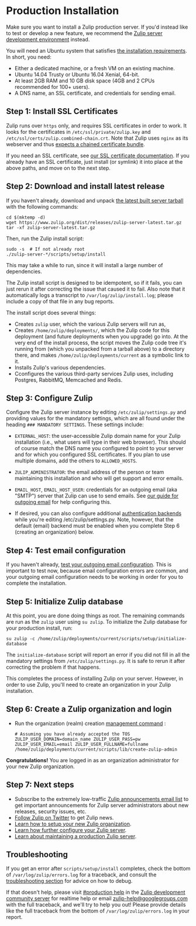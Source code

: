 # Production Installation

Make sure you want to install a Zulip production server. If you'd
instead like to test or develop a new feature, we recommend the
[Zulip server development environment](dev-overview.html#requirements) instead.

You will need an Ubuntu system that satisfies
[the installation requirements](prod-requirements.html).  In short,
you need:
* Either a dedicated machine, or a fresh VM on an existing machine.
* Ubuntu 14.04 Trusty or Ubuntu 16.04 Xenial, 64-bit.
* At least 2GB RAM and 10 GB disk space (4GB and 2 CPUs recommended for 100+ users).
* A DNS name, an SSL certificate, and credentials for sending email.

## Step 1: Install SSL Certificates

Zulip runs over `https` only, and requires SSL certificates in order to
work. It looks for the certificates in `/etc/ssl/private/zulip.key`
and `/etc/ssl/certs/zulip.combined-chain.crt`.  Note that Zulip uses
`nginx` as its webserver and thus [expects a chained certificate
bundle](http://nginx.org/en/docs/http/configuring_https_servers.html).

If you need an SSL certificate, see [our SSL certificate
documentation](ssl-certificates.html).  If you already have an SSL
certificate, just install (or symlink) it into place at the above
paths, and move on to the next step.

## Step 2: Download and install latest release

If you haven't already, download and unpack [the latest built server
tarball](https://www.zulip.org/dist/releases/zulip-server-latest.tar.gz)
with the following commands:

```
cd $(mktemp -d)
wget https://www.zulip.org/dist/releases/zulip-server-latest.tar.gz
tar -xf zulip-server-latest.tar.gz
```

Then, run the Zulip install script:
```
sudo -s  # If not already root
./zulip-server-*/scripts/setup/install
```

This may take a while to run, since it will install a large number of
dependencies.

The Zulip install script is designed to be idempotent, so if it fails,
you can just rerun it after correcting the issue that caused it to
fail.  Also note that it automatically logs a transcript to
`/var/log/zulip/install.log`; please include a copy of that file in
any bug reports.

The install script does several things:
* Creates `zulip` user, which the various Zulip servers will run as,
* Creates `/home/zulip/deployments/`, which the Zulip code for this
deployment (and future deployments when you upgrade) go into.  At the
very end of the install process, the script moves the Zulip code tree
it's running from (which you unpacked from a tarball above) to a
directory there, and makes `/home/zulip/deployments/current` as a
symbolic link to it.
* Installs Zulip's various dependencies.
* Cconfigures the various third-party services Zulip uses, including
Postgres, RabbitMQ, Memcached and Redis.

## Step 3: Configure Zulip

Configure the Zulip server instance by editing `/etc/zulip/settings.py` and
providing values for the mandatory settings, which are all found under the
heading `### MANDATORY SETTINGS`.  These settings include:

- `EXTERNAL_HOST`: the user-accessible Zulip domain name for your
  Zulip installation (i.e., what users will type in their web
  browser). This should of course match the DNS name you configured to
  point to your server and for which you configured SSL certificates.
  If you plan to use multiple domains, add the others to
  `ALLOWED_HOSTS`.

- `ZULIP_ADMINISTRATOR`: the email address of the person or team
  maintaining this installation and who will get support and error
  emails.

- `EMAIL_HOST`, `EMAIL_HOST_USER`: credentials for an outgoing email
  (aka "SMTP") server that Zulip can use to send emails.  See
  [our guide for outgoing email](prod-email.html) for help configuring
  this.

- If desired, you can also configure additional
  [authentication backends](prod-authentication-methods.html) while
  you're editing /etc/zulip/settings.py.  Note, however, that the
  default (email) backend must be enabled when you complete Step 6
  (creating an organization) below.

## Step 4: Test email configuration

If you haven't already,
[test your outgoing email configuration](prod-email.html#testing-and-troubleshooting).
This is important to test now, because email configuration errors are
common, and your outgoing email configuration needs to be working in
order for you to complete the installation.

## Step 5: Initialize Zulip database

At this point, you are done doing things as root. The remaining
commands are run as the `zulip` user using `su zulip`. To initialize
the Zulip database for your production install, run:

```
su zulip -c /home/zulip/deployments/current/scripts/setup/initialize-database
```

The `initialize-database` script will report an error if you did not
fill in all the mandatory settings from `/etc/zulip/settings.py`.  It
is safe to rerun it after correcting the problem if that happens.

This completes the process of installing Zulip on your server.
However, in order to use Zulip, you'll need to create an organization
in your Zulip installation.

## Step 6: Create a Zulip organization and login

* Run the organization (realm) creation [management
command](prod-maintain-secure-upgrade.html#management-commands) :


  ```
  # Assuming you have already accepted the TOS
  ZULIP_USER_DOMAIN=domain_name ZULIP_USER_PASS=pw ZULIP_USER_EMAIL=email ZULIP_USER_FULLNAME=fullname /home/zulip/deployments/current/scripts/lib/create-zulip-admin
  ```

**Congratulations!** You are logged in as an organization
administrator for your new Zulip organization.

## Step 7: Next steps

* Subscribe to the extremely low-traffic
[Zulip announcements email list](https://groups.google.com/forum/#!forum/zulip-announce)
to get important announcements for Zulip server administrators about
new releases, security issues, etc.
* [Follow Zulip on Twitter](https://twitter.com/zulip) to get Zulip news.
* [Learn how to setup your new Zulip organization][realm-admin-docs].
* [Learn how further configure your Zulip server](prod-customize.html).
* [Learn about maintaining a production Zulip server](prod-maintain-secure-upgrade.html).

## Troubleshooting

If you get an error after `scripts/setup/install` completes, check the
bottom of `/var/log/zulip/errors.log` for a traceback, and consult the
[troubleshooting section](prod-troubleshooting.html) for advice on how
to debug.

If that doesn't help, please visit
[#production help](https://chat.zulip.org/#narrow/stream/production.20help)
in the [Zulip development community server](chat-zulip-org.html) for
realtime help or email zulip-help@googlegroups.com with the full
traceback, and we'll try to help you out!  Please provide details like
the full traceback from the bottom of `/var/log/zulip/errors.log` in
your report.

[realm-admin-docs]: https://zulipchat.com/help/getting-your-organization-started-with-zulip
